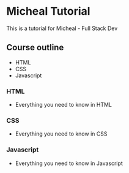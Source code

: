 # Micheal Tutorial

This is a tutorial for Micheal - Full Stack Dev

## Course outline

-    HTML
-    CSS
-    Javascript

### HTML

-    Everything you need to know in HTML

### CSS

-    Everything you need to know in CSS

### Javascript

-    Everything you need to know in Javascript

